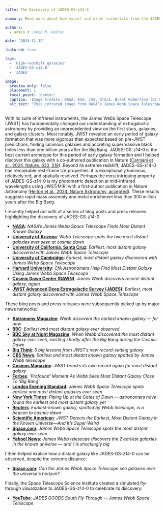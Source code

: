 ```yaml
---
title: The Discovery of JADES-GS-z14-0

summary: Read more about how myself and other scientists from the JADES Collaboration discovered JADES-GS-z14-0, the most distant galaxy currently known with a spectroscopically confirmed redshift!

authors:
  - admin # Jakob M. Helton

date: '2024-11-12'

featured: true

tags:
  - 'High-redshift galaxies'
  - 'JADES-GS-z14-0'
  - 'JADES'

image:
  preview_only: false
  placement: 1
  focal_point: 'Center'
  caption: 'Image Credits: NASA, ESA, CSA, STScI, Brant Robertson (UC Santa Cruz), Ben Johnson (CfA), Sandro Tacchella (Cambridge), Phill Cargile (CfA).'
  alt_text: 'This infrared image from NASA’s James Webb Space Telescope (also called Webb or JWST) was taken by the NIRCam (Near-Infrared Camera) for the JWST Advanced Deep Extragalactic Survey, or JADES, program. The NIRCam data was used to determine which galaxies to study further with spectroscopic observations. One such galaxy, JADES-GS-z14-0 (shown in the pullout), was determined to be at a redshift of 14.32 (+0.08/-0.20), making it the current record-holder for the most distant known galaxy. This corresponds to a time less than 300 million years after the big bang. In the background image, blue represents light at 0.9, 1.15, and 1.5 microns (filters F090W + F115W + F150W), green is 2.0 and 2.77 microns (F200W + F277W), and red is 3.56, 4.10, and 4.44 microns (F356W + F410M + F444W). The pullout image shows light at 0.90 and 1.15 microns (F090W + F115W) as blue, 1.50 and 2.00 microns (F150W + F200W) as green, and 2.77 microns (F277W) as red.'
---
```


With its suite of infrared instruments, the James Webb Space Telescope (JWST) has fundamentally changed our understanding of extragalactic astronomy by providing an unprecedented view on the first stars, galaxies, and galaxy clusters. Most notably, JWST revealed an early period of galaxy formation that was more vigorous than expected based on pre-JWST predictions, finding luminous galaxies and accreting supermassive black holes less than one billion years after the Big Bang. JADES-GS-z14-0 is the best current archetype for this period of early galaxy formation and I helped discover this galaxy with a co-authored publication in Nature ([Carniani et al., 2024, Nature, 633, 318](https://ui.adsabs.harvard.edu/abs/2024Natur.633..318C/abstract)). Beyond its extreme redshift, JADES-GS-z14-0 has remarkable rest-frame UV properties: it is exceptionally luminous, relatively red, and spatially resolved. Perhaps the most intriguing property of JADES-GS-z14-0 is my photometric detection at mid-infrared wavelengths using JWST/MIRI with a first-author publication in Nature Astronomy ([Helton et al., 2024, Nature Astronomy, accepted](https://ui.adsabs.harvard.edu/abs/2024arXiv240518462H/abstract)). These results suggests rapid mass assembly and metal enrichment less than 300 million years after the Big Bang.

I recently helped out with of a series of blog posts and press releases highlighting the discovery of JADES-GS-z14-0:
- [**NASA**](https://blogs.nasa.gov/webb/2024/05/30/nasas-james-webb-space-telescope-finds-most-distant-known-galaxy/): _NASA’s James Webb Space Telescope Finds Most Distant Known Galaxy_
- [**University of Arizona**](https://news.arizona.edu/news/webb-telescope-spots-two-most-distant-galaxies-ever-seen-cosmic-dawn): _Webb Telescope spots the two most distant galaxies ever seen at cosmic dawn_
- [**University of California, Santa Cruz**](https://news.ucsc.edu/2024/05/galaxy-jades-gs-z14-0.html): _Earliest, most distant galaxy discovered with James Webb Space Telescope_
- [**University of Cambridge**](https://www.cam.ac.uk/research/news/earliest-most-distant-galaxy-discovered-with-james-webb-space-telescope): _Earliest, most distant galaxy discovered with James Webb Space Telescope_
- [**Harvard University**](https://www.cfa.harvard.edu/news/cfa-astronomers-help-find-most-distant-galaxy-using-james-webb-space-telescope): _CfA Astronomers Help Find Most Distant Galaxy Using James Webb Space Telescope_
- [**Cosmic Dawn Center (DAWN)**](https://cosmicdawn.dk/news/james-webb-discover-record-distant-galaxy-again/): _James Webb discovers record-distant galaxy, again_
- [**JWST Advanced Deep Extragalactic Survey (JADES)**](https://jades-survey.github.io/high-redshift/new-redshift-record/): _Earliest, most distant galaxy discovered with James Webb Space Telescope_

These blog posts and press releases were subsequently picked up by major news networks:
- [**Astronomy Magazine**](https://www.astronomy.com/science/webb-discovers-the-earliest-known-galaxy-for-now/): _Webb discovers the earliest known galaxy — for now_
- [**BBC**](https://bbc.com/news/articles/cjeenyw8rd2o): _Earliest and most distant galaxy ever observed_
- [**BBC Sky at Night Magazine**](https://www.skyatnightmagazine.com/news/jades-gs-z14-0): _When Webb discovered the most distant galaxy ever seen, existing shortly after the Big Bang during the Cosmic Dawn_
- [**Big Think**](https://bigthink.com/starts-with-a-bang/5-lessons-jwst-record-galaxy/): _5 big lessons from JWST’s new record-setting galaxy_
- [**CBS News**](https://www.cbsnews.com/news/james-webb-telescope-early-galaxy-nasa/): _Earliest and most distant known galaxy spotted by James Webb telescope_
- [**Cosmos Magazine**](https://cosmosmagazine.com/space/astronomy/jwst-most-distant-galaxy-2024/): _JWST breaks its own record again for most distant galaxy_
- [**Forbes**](https://www.forbes.com/sites/jamiecartereurope/2024/05/31/profound-moment-as-webb-sees-most-distant-galaxy-close-to-big-bang/): _'Profound' Moment As Webb Sees Most Distant Galaxy Close To 'Big Bang'_
- [**London Evening Standard**](https://www.standard.co.uk/news/science/university-of-cambridge-european-space-agency-pisa-italy-nasa-b1161300.html): _James Webb Space Telescope spots earliest and most distant galaxies ever seen_
- [**New York Times**](https://www.nytimes.com/2024/06/22/science/space/webb-telescope-cosmic-dawn.html): _Piping Up at the Gates of Dawn -- astronomers have found the earliest and most distant galaxy yet_
- [**Reuters**](https://www.reuters.com/science/earliest-known-galaxy-spotted-by-webb-telescope-is-beacon-cosmic-dawn-2024-05-31/): _Earliest-known galaxy, spotted by Webb telescope, is a beacon to cosmic dawn_
- [**Scientific American**](https://www.scientificamerican.com/article/jwst-detects-the-earliest-most-distant-galaxy-in-the-known-universe-and-its/): _JWST Detects the Earliest, Most Distant Galaxy in the Known Universe—And It’s Super Weird_
- [**Space.com**](https://www.space.com/james-webb-space-telescope-two-oldest-most-distant-galaxies): _James Webb Space Telescope spots the most distant galaxy ever seen_
- [**Yahoo! News**](https://www.yahoo.com/tech/james-webb-telescope-discovers-2-224051840.html): _James Webb telescope discovers the 2 earliest galaxies in the known universe — and 1 is shockingly big_

I then helped explain how a distant galaxy like JADES-GS-z14-0 can be observed, despite the extreme distance:
- [**Space.com**](https://www.space.com/james-webb-space-telescope-universe-expansion-photon-horizon): _Can the James Webb Space Telescope see galaxies over the universe's horizon?_

Finally, the Space Telescope Science Institute created a simulated fly-through visualization to JADES-GS-z14-0 to celebrate its discovery:
- [**YouTube**](https://www.youtube.com/watch?v=6NKbDrXua4k): _JADES GOODS South Fly Through -- James Webb Space Telescope_
